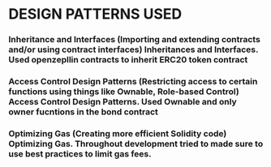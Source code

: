 # DESIGN PATTERNS USED

### Inheritance and Interfaces (Importing and extending contracts and/or using contract interfaces) Inheritances and Interfaces. Used openzepllin contracts to inherit ERC20 token contract

### Access Control Design Patterns (Restricting access to certain functions using things like Ownable, Role-based Control) Access Control Design Patterns. Used Ownable and only owner fucntions in the bond contract

### Optimizing Gas (Creating more efficient Solidity code) Optimizing Gas. Throughout development tried to made sure to use best practices to limit gas fees.
